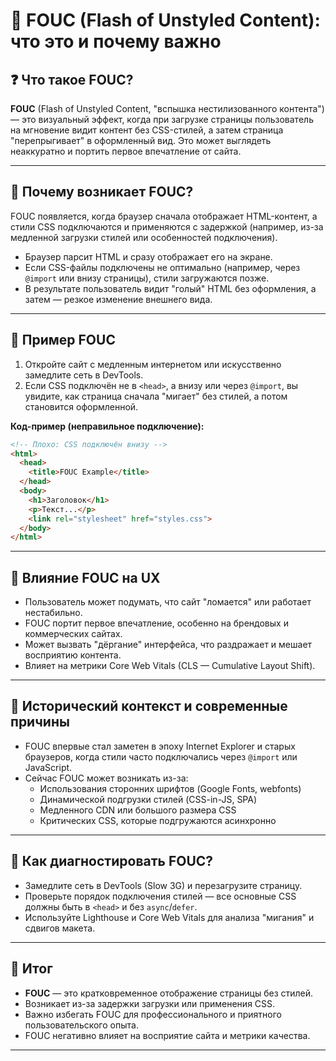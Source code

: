 # 📌 FOUC (Flash of Unstyled Content): что это и почему важно

## ❓ Что такое FOUC?

**FOUC** (Flash of Unstyled Content, "вспышка нестилизованного контента") — это визуальный эффект, когда при загрузке страницы пользователь на мгновение видит контент без CSS-стилей, а затем страница "перепрыгивает" в оформленный вид. Это может выглядеть неаккуратно и портить первое впечатление от сайта.

---

## 🔹 Почему возникает FOUC?

FOUC появляется, когда браузер сначала отображает HTML-контент, а стили CSS подключаются и применяются с задержкой (например, из-за медленной загрузки стилей или особенностей подключения).

- Браузер парсит HTML и сразу отображает его на экране.
- Если CSS-файлы подключены не оптимально (например, через `@import` или внизу страницы), стили загружаются позже.
- В результате пользователь видит "голый" HTML без оформления, а затем — резкое изменение внешнего вида.

---

## 🔹 Пример FOUC

1. Откройте сайт с медленным интернетом или искусственно замедлите сеть в DevTools.
2. Если CSS подключён не в `<head>`, а внизу или через `@import`, вы увидите, как страница сначала "мигает" без стилей, а потом становится оформленной.

**Код-пример (неправильное подключение):**
```html
<!-- Плохо: CSS подключён внизу -->
<html>
  <head>
    <title>FOUC Example</title>
  </head>
  <body>
    <h1>Заголовок</h1>
    <p>Текст...</p>
    <link rel="stylesheet" href="styles.css">
  </body>
</html>
```

---

## 🔹 Влияние FOUC на UX

- Пользователь может подумать, что сайт "ломается" или работает нестабильно.
- FOUC портит первое впечатление, особенно на брендовых и коммерческих сайтах.
- Может вызвать "дёргание" интерфейса, что раздражает и мешает восприятию контента.
- Влияет на метрики Core Web Vitals (CLS — Cumulative Layout Shift).

---

## 🔹 Исторический контекст и современные причины

- FOUC впервые стал заметен в эпоху Internet Explorer и старых браузеров, когда стили часто подключались через `@import` или JavaScript.
- Сейчас FOUC может возникать из-за:
  - Использования сторонних шрифтов (Google Fonts, webfonts)
  - Динамической подгрузки стилей (CSS-in-JS, SPA)
  - Медленного CDN или большого размера CSS
  - Критических CSS, которые подгружаются асинхронно

---

## 🔹 Как диагностировать FOUC?

- Замедлите сеть в DevTools (Slow 3G) и перезагрузите страницу.
- Проверьте порядок подключения стилей — все основные CSS должны быть в `<head>` и без `async`/`defer`.
- Используйте Lighthouse и Core Web Vitals для анализа "мигания" и сдвигов макета.

---

## 🎯 Итог

- **FOUC** — это кратковременное отображение страницы без стилей.
- Возникает из-за задержки загрузки или применения CSS.
- Важно избегать FOUC для профессионального и приятного пользовательского опыта.
- FOUC негативно влияет на восприятие сайта и метрики качества.

--- 